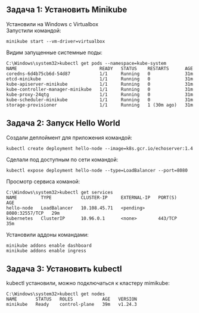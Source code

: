 ## Задача 1: Установить Minikube  
Установили на Windows c Virtualbox  
Запустили командой:  
```
minikube start --vm-driver=virtualbox
```

Видим запущенные системные поды:  
```
C:\Windows\system32>kubectl get pods --namespace=kube-system
NAME                               READY   STATUS    RESTARTS      AGE
coredns-6d4b75cb6d-54d87           1/1     Running   0             31m
etcd-minikube                      1/1     Running   0             31m
kube-apiserver-minikube            1/1     Running   0             31m
kube-controller-manager-minikube   1/1     Running   0             31m
kube-proxy-24qtg                   1/1     Running   0             31m
kube-scheduler-minikube            1/1     Running   0             31m
storage-provisioner                1/1     Running   1 (30m ago)   31m
```

## Задача 2: Запуск Hello World  
Создали деплоймент для приложения командой:  
```
kubectl create deployment hello-node --image=k8s.gcr.io/echoserver:1.4
```
Сделали под доступным по сети командой:  
```
kubectl expose deployment hello-node --type=LoadBalancer --port=8080
```
Просмотр сервиса команой:  
```
C:\Windows\system32>kubectl get services
NAME         TYPE           CLUSTER-IP     EXTERNAL-IP   PORT(S)          AGE
hello-node   LoadBalancer   10.108.45.71   <pending>     8080:32557/TCP   29m
kubernetes   ClusterIP      10.96.0.1      <none>        443/TCP          35m
```
Установили аддоны командами:  
```
minikube addons enable dashboard
minikube addons enable ingress
```

## Задача 3: Установить kubectl  
kubectl установили, можно подключаться к кластеру mimikube:  
```
C:\Windows\system32>kubectl get nodes
NAME       STATUS   ROLES           AGE   VERSION
minikube   Ready    control-plane   39m   v1.24.3
```

